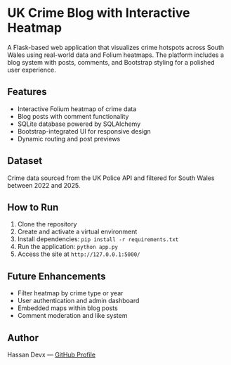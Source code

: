 # UK Crime Blog with Interactive Heatmap

A Flask-based web application that visualizes crime hotspots across South Wales using real-world data and Folium heatmaps. The platform includes a blog system with posts, comments, and Bootstrap styling for a polished user experience.

## Features

- Interactive Folium heatmap of crime data
- Blog posts with comment functionality
- SQLite database powered by SQLAlchemy
- Bootstrap-integrated UI for responsive design
- Dynamic routing and post previews

## Dataset

Crime data sourced from the UK Police API and filtered for South Wales between 2022 and 2025.

## How to Run

1. Clone the repository
2. Create and activate a virtual environment
3. Install dependencies: `pip install -r requirements.txt`
4. Run the application: `python app.py`
5. Access the site at `http://127.0.0.1:5000/`

## Future Enhancements

- Filter heatmap by crime type or year
- User authentication and admin dashboard
- Embedded maps within blog posts
- Comment moderation and like system

## Author

Hassan Devx — [GitHub Profile](https://github.com/hassan-devx)